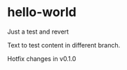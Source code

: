 # hello-world
Just a test and revert

Text to test content in different branch.

Hotfix changes in v0.1.0
